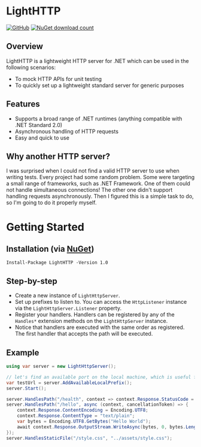 # LightHTTP
[![GitHub](https://img.shields.io/github/license/javidsho/LightHTTP)](https://github.com/javidsho/LightHTTP/blob/master/LICENSE)
[![NuGet download count](https://img.shields.io/nuget/dt/LightHTTP)](https://www.nuget.org/packages/LightHTTP)

## Overview
LightHTTP is a lightweight HTTP server for .NET which can be used in the following scenarios:

- To mock HTTP APIs for unit testing
- To quickly set up a lightweight standard server for generic purposes

## Features
- Supports a broad range of .NET runtimes (anything compatible with .NET Standard 2.0)
- Asynchronous handling of HTTP requests
- Easy and quick to use

## Why another HTTP server?
I was surprised when I could not find a valid HTTP server to use when writing tests.
Every project had some random problem. Some were targeting a small range of frameworks, such as .NET Framework. One of them could not handle simultaneous connections! The other one didn't support handling requests asynchronously. Then I figured this is a simple task to do, so I'm going to do it properly myself.

# Getting Started

## Installation (via <a href="https://www.nuget.org/packages/LightHTTP/">NuGet</a>)

    Install-Package LightHTTP -Version 1.0
    
## Step-by-step
- Create a new instance of `LightHttpServer`.
- Set up prefixes to listen to. You can access the `HttpListener` instance via the `LightHttpServer.Listener` property.
- Register your handlers. Handlers can be registered by any of the `Handles*` extension methods on the `LightHttpServer` instance.
- Notice that handlers are executed with the same order as registered. The first handler that accepts the path will be executed.

## Example

```csharp
using var server = new LightHttpServer();

// let's find an available port on the local machine, which is useful for unit tests
var testUrl = server.AddAvailableLocalPrefix();
server.Start();

server.HandlesPath("/health", context => context.Response.StatusCode = 200);
server.HandlesPath("/hello", async (context, cancellationToken) => {
	context.Response.ContentEncoding = Encoding.UTF8;
	context.Response.ContentType = "text/plain";
	var bytes = Encoding.UTF8.GetBytes("Hello World");
	await context.Response.OutputStream.WriteAsync(bytes, 0, bytes.Length);
});
server.HandlesStaticFile("/style.css", "../assets/style.css");
```
